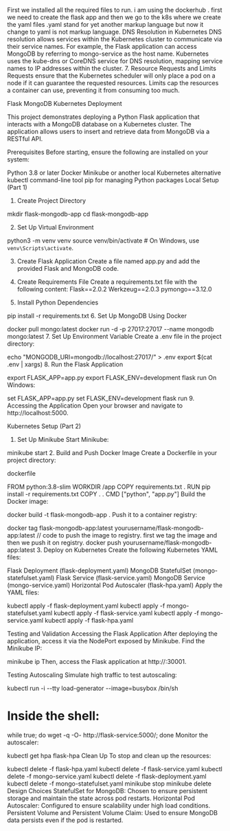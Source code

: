 First we installed all the required files to run. i am using the dockerhub . first we need to create the flask app and then we go to the k8s where we create the yaml files .yaml stand for yet another markup language but now it change to yaml is not markup language.
 DNS Resolution in Kubernetes
DNS resolution allows services within the Kubernetes cluster to communicate via their service names. For example, the Flask application can access MongoDB by referring to mongo-service as the host name.
Kubernetes uses the kube-dns or CoreDNS service for DNS resolution, mapping service names to IP addresses within the cluster.
7. Resource Requests and Limits
Requests ensure that the Kubernetes scheduler will only place a pod on a node if it can guarantee the requested resources.
Limits cap the resources a container can use, preventing it from consuming too much.



Flask MongoDB Kubernetes Deployment

This project demonstrates deploying a Python Flask application that interacts with a MongoDB database on a Kubernetes cluster. The application allows users to insert and retrieve data from MongoDB via a RESTful API.

Prerequisites
Before starting, ensure the following are installed on your system:

Python 3.8 or later
Docker
Minikube or another local Kubernetes alternative
kubectl command-line tool
pip for managing Python packages
Local Setup (Part 1)
1. Create Project Directory

mkdir flask-mongodb-app
cd flask-mongodb-app

2. Set Up Virtual Environment

python3 -m venv venv
source venv/bin/activate  # On Windows, use `venv\Scripts\activate`.

3. Create Flask Application
Create a file named app.py and add the provided Flask and MongoDB code.

4. Create Requirements File
Create a requirements.txt file with the following content:
Flask==2.0.2
Werkzeug==2.0.3
pymongo==3.12.0

6. Install Python Dependencies

pip install -r requirements.txt
6. Set Up MongoDB Using Docker

docker pull mongo:latest
docker run -d -p 27017:27017 --name mongodb mongo:latest
7. Set Up Environment Variable
Create a .env file in the project directory:

echo "MONGODB_URI=mongodb://localhost:27017/" > .env
export $(cat .env | xargs)
8. Run the Flask Application

export FLASK_APP=app.py
export FLASK_ENV=development
flask run
On Windows:

set FLASK_APP=app.py
set FLASK_ENV=development
flask run
9. Accessing the Application
Open your browser and navigate to http://localhost:5000.

Kubernetes Setup (Part 2)
1. Set Up Minikube
Start Minikube:


minikube start
2. Build and Push Docker Image
Create a Dockerfile in your project directory:

dockerfile

FROM python:3.8-slim
WORKDIR /app
COPY requirements.txt .
RUN pip install -r requirements.txt
COPY . .
CMD ["python", "app.py"]
Build the Docker image:


docker build -t flask-mongodb-app .
Push it to a container registry:


docker tag flask-mongodb-app:latest yourusername/flask-mongodb-app:latest // code to push the image to registry. first we tag the image and then we push it on registry.
docker push yourusername/flask-mongodb-app:latest
3. Deploy on Kubernetes
Create the following Kubernetes YAML files:

Flask Deployment (flask-deployment.yaml)
MongoDB StatefulSet (mongo-statefulset.yaml)
Flask Service (flask-service.yaml)
MongoDB Service (mongo-service.yaml)
Horizontal Pod Autoscaler (flask-hpa.yaml)
Apply the YAML files:


kubectl apply -f flask-deployment.yaml
kubectl apply -f mongo-statefulset.yaml
kubectl apply -f flask-service.yaml
kubectl apply -f mongo-service.yaml
kubectl apply -f flask-hpa.yaml


Testing and Validation
Accessing the Flask Application
After deploying the application, access it via the NodePort exposed by Minikube. Find the Minikube IP:

minikube ip
Then, access the Flask application at http://<minikube-ip>:30001.

Testing Autoscaling
Simulate high traffic to test autoscaling:


kubectl run -i --tty load-generator --image=busybox /bin/sh
# Inside the shell:
while true; do wget -q -O- http://flask-service:5000/; done
Monitor the autoscaler:

kubectl get hpa flask-hpa
Clean Up
To stop and clean up the resources:

kubectl delete -f flask-hpa.yaml
kubectl delete -f flask-service.yaml
kubectl delete -f mongo-service.yaml
kubectl delete -f flask-deployment.yaml
kubectl delete -f mongo-statefulset.yaml
minikube stop
minikube delete
Design Choices
StatefulSet for MongoDB: Chosen to ensure persistent storage and maintain the state across pod restarts.
Horizontal Pod Autoscaler: Configured to ensure scalability under high load conditions.
Persistent Volume and Persistent Volume Claim: Used to ensure MongoDB data persists even if the pod is restarted.
